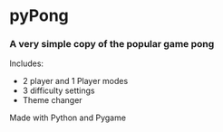 # pyPong

### A very simple copy of the popular game pong

Includes:
- 2 player and 1 Player modes
- 3 difficulty settings
- Theme changer


Made with Python and Pygame
